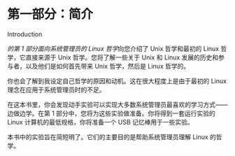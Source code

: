 # 第一部分：简介

<!-- ch 1~2 -->

Introduction

*的第 1 部分面向系统管理员的 Linux 哲学*向您介绍了 Unix 哲学和最初的 Linux 哲学，它直接来源于 Unix 哲学。您将了解一些关于 Unix 和 Linux 发展的历史和参与者，以及他们是如何首先带来 Unix 哲学，然后是 Linux 哲学的。

你也会了解到我设定自己哲学的原因和动机。这在很大程度上是由于最初的 Linux 理念在应用于系统管理员时的不足。

在这本书里，你会发现动手实验可以实现大多数系统管理员最喜欢的学习方式——边做边学。在第 1 部分中，您将为这些实验做准备。你将得到一套运行实验的 Linux 计算机的最低规格，你将准备一个 USB 记忆棒用于一些实验。

本书中的实验旨在简短明了。它们的主要目的是帮助系统管理员理解 Linux 的哲学。